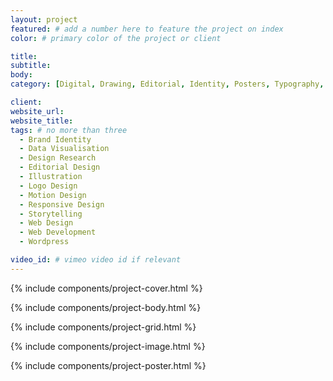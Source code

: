 ```yaml
---
layout: project
featured: # add a number here to feature the project on index
color: # primary color of the project or client

title: 
subtitle: 
body: 
category: [Digital, Drawing, Editorial, Identity, Posters, Typography, Video]

client: 
website_url: 
website_title: 
tags: # no more than three
  - Brand Identity
  - Data Visualisation
  - Design Research
  - Editorial Design
  - Illustration
  - Logo Design
  - Motion Design
  - Responsive Design
  - Storytelling
  - Web Design
  - Web Development
  - Wordpress

video_id: # vimeo video id if relevant
---
```


{% include components/project-cover.html %}

{% include components/project-body.html %}

{% include components/project-grid.html %}

{% include components/project-image.html %}

{% include components/project-poster.html %}
